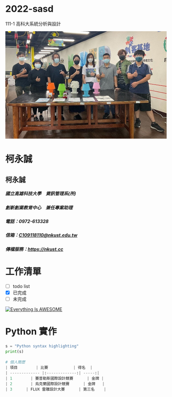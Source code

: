 # 2022-sasd
111-1 高科大系統分析與設計

![NKUST](gold.jpg "高科大")

# 柯永誠
## 柯永誠

##### 國立高雄科技大學　資訊管理系(所)
##### 創新創業教育中心　兼任專案助理
##### 電話：0972-613328
##### 信箱：C109118110@nkust.edu.tw
##### 傳檔服務：https://nkust.cc


# 工作清單
- [ ] todo list
- [X] 已完成
- [ ] 未完成

[![Everything Is AWESOME](https://img.youtube.com/vi/StTqXEQ2l-Y/0.jpg)](https://www.youtube.com/watch?v=StTqXEQ2l-Y "Everything Is AWESOME")

# Python 實作
```python
s = "Python syntax highlighting"
print(s)

# 個人簡歷
| 項目        | 比賽           | 得名  |
| ------------- |:-------------:| -----:|
| 1        | 賽普勒斯國際設計競賽      | 金牌 |
| 2        | 烏克蘭國際設計競賽      | 金牌   |
| 3      | FLUX 雷雕設計大賽      | 第三名    |

